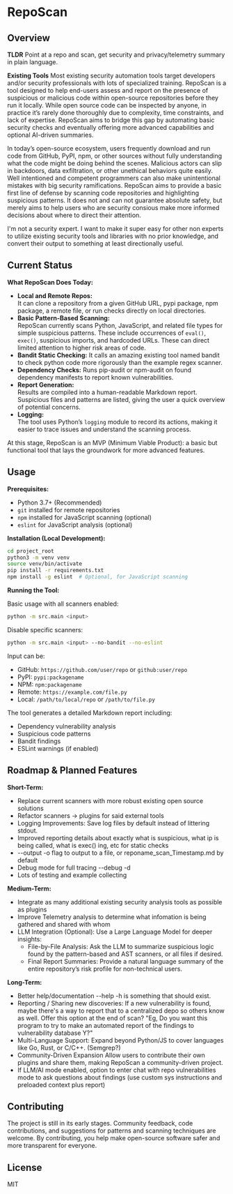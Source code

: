 # RepoScan

## Overview

**TLDR**
Point at a repo and scan, get security and privacy/telemetry summary in plain language.

**Existing Tools**
Most existing security automation tools target developers and/or security professionals with lots of specialized training. RepoScan is a tool designed to help end-users assess and report on the presence of suspicious or malicious code within open-source repositories before they run it locally. While open source code can be inspected by anyone, in practice it’s rarely done thoroughly due to complexity, time constraints, and lack of expertise. RepoScan aims to bridge this gap by automating basic security checks and eventually offering more advanced capabilities and optional AI-driven summaries.

In today’s open-source ecosystem, users frequently download and run code from GitHub, PyPI, npm, or other sources without fully understanding what the code might be doing behind the scenes. Malicious actors can slip in backdoors, data exfiltration, or other unethical behaviors quite easily. Well intentioned and competent programmers can also make unintentional mistakes with big security ramifications. RepoScan aims to provide a basic first line of defense by scanning code repositories and highlighting suspicious patterns. It does not and can not guarantee absolute safety, but merely aims to help users who are security consious make more informed decisions about where to direct their attention. 

I'm not a security expert. I want to make it super easy for other non experts to utilize existing security tools and libraries with no prior knowledge, and convert their output to something at least directionally useful. 

## Current Status

**What RepoScan Does Today:**

- **Local and Remote Repos:**  
  It can clone a repository from a given GitHub URL, pypi package, npm package, a remote file, or run checks directly on local directories.
- **Basic Pattern-Based Scanning:**  
  RepoScan currently scans Python, JavaScript, and related file types for simple suspicious patterns. These include occurrences of `eval()`, `exec()`, suspicious imports, and hardcoded URLs. These can direct limited attention to higher risk areas of code. 
- **Bandit Static Checking:**
  It calls an amazing existing tool named bandit to check python code more rigorously than the example regex scanner.
- **Dependency Checks:**
  Runs pip-audit or npm-audit on found dependency manifests to report known vulnerabilities. 
- **Report Generation:**  
  Results are compiled into a human-readable Markdown report. Suspicious files and patterns are listed, giving the user a quick overview of potential concerns.
- **Logging:**  
  The tool uses Python’s `logging` module to record its actions, making it easier to trace issues and understand the scanning process.

At this stage, RepoScan is an MVP (Minimum Viable Product): a basic but functional tool that lays the groundwork for more advanced features.


## Usage

**Prerequisites:**

- Python 3.7+ (Recommended)
- `git` installed for remote repositories
- `npm` installed for JavaScript scanning (optional)
- `eslint` for JavaScript analysis (optional)

**Installation (Local Development):**

```bash
cd project_root
python3 -m venv venv
source venv/bin/activate
pip install -r requirements.txt
npm install -g eslint  # Optional, for JavaScript scanning
```

**Running the Tool:**

Basic usage with all scanners enabled:
```bash
python -m src.main <input>
```

Disable specific scanners:
```bash
python -m src.main <input> --no-bandit --no-eslint
```

Input can be:
- GitHub: `https://github.com/user/repo` or `github:user/repo`
- PyPI: `pypi:packagename`
- NPM: `npm:packagename`
- Remote: `https://example.com/file.py`
- Local: `/path/to/local/repo` or `/path/to/file.py`

The tool generates a detailed Markdown report including:
- Dependency vulnerability analysis
- Suspicious code patterns
- Bandit findings
- ESLint warnings (if enabled)

## Roadmap & Planned Features

**Short-Term:**

- Replace current scanners with more robust existing open source solutions
- Refactor scanners -> plugins for said external tools
- Logging Improvements: Save log files by default instead of littering stdout.
- Improved reporting details about exactly what is suspicious, what ip is being called, what is exec() ing, etc for static checks
- --output -o flag to output to a file, or reponame_scan_Timestamp.md by default
- Debug mode for full tracing --debug -d
- Lots of testing and example collecting

**Medium-Term:**

- Integrate as many additional existing security analysis tools as possible as plugins
- Improve Telemetry analysis to determine what infomation is being gathered and shared with whom
- LLM Integration (Optional):
Use a Large Language Model for deeper insights:
  - File-by-File Analysis: Ask the LLM to summarize suspicious logic found by the pattern-based and AST scanners, or all files if desired. 
  - Final Report Summaries: Provide a natural language summary of the entire repository’s risk profile for non-technical users.

**Long-Term:**

- Better help/documentation --help -h is something that should exist.   
- Reporting / Sharing new discoveries: If a new vulnerability is found, maybe there's a way to report that to a centralized depo so others know as well. Offer this option at the end of scan? "Eg, Do you want this program to try to make an automated report of the findings to vulnerability database Y?" 
- Multi-Language Support:
Expand beyond Python/JS to cover languages like Go, Rust, or C/C++. (Semgrep?)
- Community-Driven Expansion
Allow users to contribute their own plugins and share them, making RepoScan a community-driven project.
- If LLM/AI mode enabled, option to enter chat with repo vulnerabilities mode to ask questions about findings (use custom sys instructions and preloaded context plus report)

## Contributing
The project is still in its early stages. Community feedback, code contributions, and suggestions for patterns and scanning techniques are welcome. By contributing, you help make open-source software safer and more transparent for everyone.

## License
MIT
